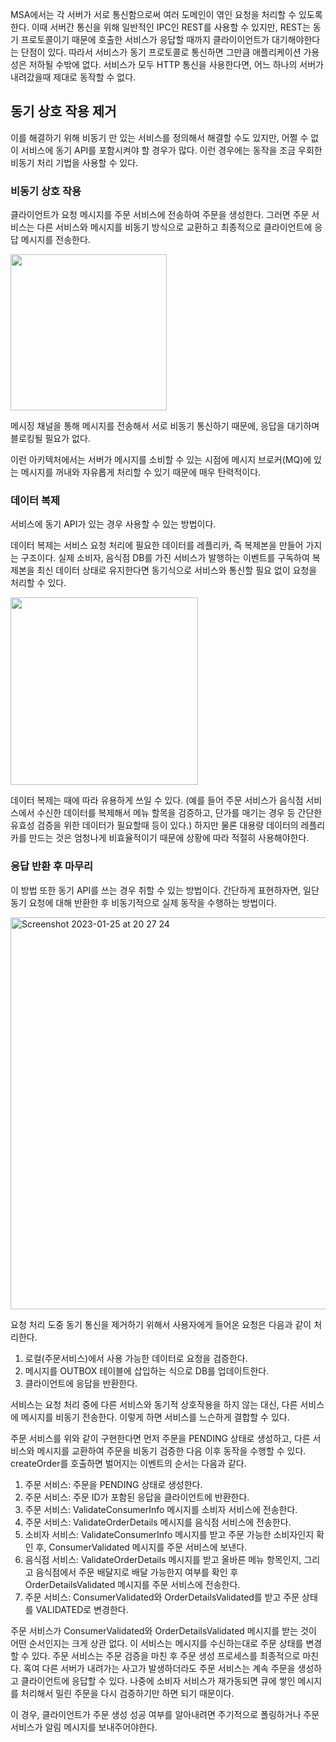 
MSA에서는 각 서버가 서로 통신함으로써 여러 도메인이 엮인 요청을 처리할 수 있도록 한다. 이때 서버간 통신을 위해 일반적인 IPC인 REST를 사용할 수 있지만, REST는 동기 프로토콜이기 때문에 호출한 서비스가 응답할 때까지 클라이이언트가 대기해야한다는 단점이 있다. 따라서 서비스가 동기 프로토콜로 통신하면 그만큼 애플리케이션 가용성은 저하될 수밖에 없다. 서비스가 모두 HTTP 통신을 사용한다면, 어느 하나의 서버가 내려갔을때 제대로 동작할 수 없다.

## 동기 상호 작용 제거

이를 해결하기 위해 비동기 만 있는 서비스를 정의해서 해결할 수도 있지만, 어쩔 수 없이 서비스에 동기 API를 포함시켜야 할 경우가 많다. 이런 경우에는 동작을 조금 우회한 비동기 처리 기법을 사용할 수 있다.

### 비동기 상호 작용

클라이언트가 요청 메시지를 주문 서비스에 전송하여 주문을 생성한다. 그러면 주문 서비스는 다른 서비스와 메시지를 비동기 방식으로 교환하고 최종적으로 클라이언트에 응답 메시지를 전송한다.

<img height=250px src="https://user-images.githubusercontent.com/81006587/214548599-598e2e76-11ab-4341-bc44-80d7dfdd7f17.png"/>

메시징 채널을 통해 메시지를 전송해서 서로 비동기 통신하기 때문에, 응답을 대기하며 블로킹될 필요가 없다.

이런 아키텍처에서는 서버가 메시지를 소비할 수 있는 시점에 메시지 브로커(MQ)에 있는 메시지를 꺼내와 자유롭게 처리할 수 있기 때문에 매우 탄력적이다. 

### 데이터 복제

서비스에 동기 API가 있는 경우 사용할 수 있는 방법이다.

데이터 복제는 서비스 요청 처리에 필요한 데이터를 레플리카, 즉 복제본을 만들어 가지는 구조이다. 실제 소비자, 음식점 DB를 가진 서비스가 발행하는 이벤트를 구독하여 복제본을 최신 데이터 상태로 유지한다면 동기식으로 서비스와 통신할 필요 없이 요청을 처리할 수 있다.

<img height=300px src="https://user-images.githubusercontent.com/81006587/214551134-ae9debea-2531-43ad-9731-62713afc252d.png"/>

데이터 복제는 때에 따라 유용하게 쓰일 수 있다. (예를 들어 주문 서비스가 음식점 서비스에서 수신한 데이터를 복제해서 메뉴 할목을 검증하고, 단가를 매기는 경우 등 간단한 유효성 검증을 위한 데이터가 필요할때 등이 있다.) 하지만 물론 대용량 데이터의 레플리카를 만드는 것은 엄청나게 비효율적이기 때문에 상황에 따라 적절히 사용해야한다.

### 응답 반환 후 마무리

이 방법 또한 동기 API를 쓰는 경우 취할 수 있는 방법이다. 간단하게 표현하자면, 일단 동기 요청에 대해 반환한 후 비동기적으로 실제 동작을 수행하는 방법이다.

<img width="627" alt="Screenshot 2023-01-25 at 20 27 24" src="https://user-images.githubusercontent.com/81006587/214551898-8b3b4136-0231-4ef7-81a3-4b564bb84714.png">

요청 처리 도중 동기 통신을 제거하기 위해서 사용자에게 들어온 요청은 다음과 같이 처리한다.

1. 로컬(주문서비스)에서 사용 가능한 데이터로 요청을 검증한다.
2. 메시지를 OUTBOX 테이블에 삽입하는 식으로 DB를 업데이트한다.
3. 클라이언트에 응답을 반환한다.

서비스는 요청 처리 중에 다른 서비스와 동기적 상호작용을 하지 않는 대신, 다른 서비스에 메시지를 비동기 전송한다. 이렇게 하면 서비스를 느슨하게 결합할 수 있다.

주문 서비스를 위와 같이 구현한다면 먼저 주문을 PENDING 상태로 생성하고, 다른 서비스와 메시지를 교환하여 주문을 비동기 검증한 다음 이후 동작을 수행할 수 있다. createOrder를 호출하면 벌어지는 이벤트의 순서는 다음과 같다.

1. 주문 서비스: 주문을 PENDING 상태로 생성한다.
2. 주문 서비스: 주문 ID가 포함된 응답을 클라이언트에 반환한다.
3. 주문 서비스: ValidateConsumerInfo 메시지를 소비자 서비스에 전송한다.
4. 주문 서비스: ValidateOrderDetails 메시지를 음식점 서비스에 전송한다.
5. 소비자 서비스: ValidateConsumerInfo 메시지를 받고 주문 가능한 소비자인지 확인 후, ConsumerValidated 메시지를 주문 서비스에 보낸다.
6. 음식점 서비스: ValidateOrderDetails 메시지를 받고 올바른 메뉴 항목인지, 그리고 음식점에서 주문 배달지로 배달 가능한지 여부를 확인 후 OrderDetailsValidated 메시지를 주문 서비스에 전송한다.
7. 주문 서비스: ConsumerValidated와 OrderDetailsValidated를 받고 주문 상태를 VALIDATED로 변경한다.
   
주문 서비스가 ConsumerValidated와 OrderDetailsValidated 메시지를 받는 것이 어떤 순서인지는 크게 상관 없다. 이 서비스는 메시지를 수신하는대로 주문 상태를 변경할 수 있다. 주문 서비스는 주문 검증을 마친 후 주문 생성 프로세스를 최종적으로 마친다. 혹여 다른 서버가 내려가는 사고가 발생하더라도 주문 서비스는 계속 주문을 생성하고 클라이언트에 응답할 수 있다. 나중에 소비자 서비스가 재가동되면 큐에 쌓인 메시지를 처리해서 밀린 주문을 다시 검증하기만 하면 되기 때문이다.

이 경우, 클라이언트가 주문 생성 성공 여부를 알아내려면 주기적으로 폴링하거나 주문 서비스가 알림 메시지를 보내주어야한다.